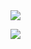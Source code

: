 <!--
**shabman/shabman** is a ✨ _special_ ✨ repository because its `README.md` (this file) appears on your GitHub profile.

Here are some ideas to get you started:

- 🔭 I’m currently working on ...
- 🌱 I’m currently learning ...
- 👯 I’m looking to collaborate on ...
- 🤔 I’m looking for help with ...
- 💬 Ask me about ...
- 📫 How to reach me: ...
- 😄 Pronouns: ...
- ⚡ Fun fact: ...
-->

<!-- <img src="https://github-readme-stats.vercel.app/api?username=shabman&&show_icons=true&title_color=FFD700&icon_color=bb2acf&text_color=daf7dc&bg_color=151515&count_private=true"> -->
<img src="https://github-readme-stats.vercel.app/api/top-langs/?username=shabman&title_color=FFD700&text_color=c9cacc&icon_color=2bbc8a&bg_color=1d1f21&langs_count=11&hide=html,css,makefile,shell)](https://github.com/shabman">

<!-- |Trophy Collection|
|:---:|
|![Trophy](https://github-profile-trophy.vercel.app/?username=shabman&theme=onedark&row=1&margin-w=5)| -->

<!-- ![](https://github.com/intervinn/intervinn/blob/main/henry.jpg) -->
![](https://www.google.com/url?sa=i&url=https%3A%2F%2Fwww.dailymail.co.uk%2Fnews%2Farticle-6822721%2FGoogle-Maps-car-captures-exact-moment-man-takes-dramatic-tumble-stairs.html&psig=AOvVaw1W5XgENeK6PnN6PfWaxQSp&ust=1652101158191000&source=images&cd=vfe&ved=0CAwQjRxqFwoTCPDE8s36z_cCFQAAAAAdAAAAABAd![image](https://user-images.githubusercontent.com/59781727/167297351-55d1a59a-5e59-4b48-a675-2b265271265e.png)
)

